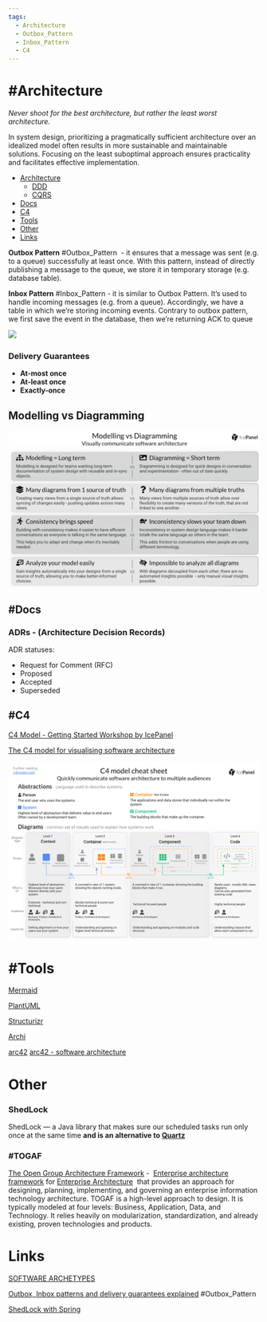 ```yaml
---
tags:
  - Architecture
  - Outbox_Pattern
  - Inbox_Pattern
  - C4
---
```

# #Architecture
_Never shoot for the best architecture, but rather the least worst architecture._

In system design, prioritizing a pragmatically sufficient architecture over an idealized model often results in more sustainable and maintainable solutions. Focusing on the least suboptimal approach ensures practicality and facilitates effective implementation.


- [Architecture](#Architecture)
	- [DDD](./DDD.md)
	- [CQRS](./CQRS.md)
- [Docs](#Docs)
- [C4](#C4)
- [Tools](#Tools)
- [Other](#Other)
- [Links](#Links)



**Outbox Pattern** #Outbox_Pattern  - it ensures that a message was sent (e.g. to a queue) successfully at least once. With this pattern, instead of directly publishing a message to the queue, we store it in temporary storage (e.g. database table).

**Inbox Pattern** #Inbox_Pattern - it is similar to Outbox Pattern. It’s used to handle incoming messages (e.g. from a queue). Accordingly, we have a table in which we’re storing incoming events. Contrary to outbox pattern, we first save the event in the database, then we’re returning ACK to queue


![](https://event-driven.io/static/614379d9263d1b1395bf8ad305047ed3/a331c/2020-12-30-outbox.png)


### Delivery Guarantees

- **At-most once**
- **At-least once**
- **Exactly-once**


## Modelling vs Diagramming

![](Architecture_Media/Modelling_vs_Diagramming.png)

## #Docs

### ADRs - (Architecture Decision Records)

ADR statuses:
- Request for Comment (RFC)
- Proposed
- Accepted
- Superseded

## #C4

[C4 Model - Getting Started Workshop by IcePanel](https://miro.com/app/board/uXjVPEoyaok=/?fromEmbed=1)

[The C4 model for visualising software architecture](https://c4model.com/)

![](Architecture_Media/C4_model_cheat_sheet.png)


# #Tools

[Mermaid](https://mermaid.live/)

[PlantUML](https://plantuml.com/)

[Structurizr](https://structurizr.com/)

[Archi](https://www.archimatetool.com/)

[arc42](https://arc42.org/)
[arc42 - software architecture](https://github.com/arc42)

# Other

### ShedLock

ShedLock — a Java library that makes sure our scheduled tasks run only once at the same time **and is an alternative to [Quartz](https://www.baeldung.com/quartz)**

### #TOGAF 
[The Open Group Architecture Framework](https://en.wikipedia.org/wiki/The_Open_Group_Architecture_Framework#:~:text=TOGAF%20is%20a%20high%2Dlevel,existing%2C%20proven%20technologies%20and%20products.) -  [Enterprise architecture framework](https://en.wikipedia.org/wiki/Enterprise_Architecture_framework "Enterprise Architecture framework") for [Enterprise Architecture](https://en.wikipedia.org/wiki/Enterprise_architecture "Enterprise architecture")  that provides an approach for designing, planning, implementing, and governing an enterprise information technology architecture. TOGAF is a high-level approach to design. It is typically modeled at four levels: Business, Application, Data, and Technology. It relies heavily on modularization, standardization, and already existing, proven technologies and products.


# Links

[SOFTWARE ARCHETYPES](https://softwarearchetypes.com/)

[Outbox, Inbox patterns and delivery guarantees explained](https://event-driven.io/en/outbox_inbox_patterns_and_delivery_guarantees_explained/) #Outbox_Pattern 

[ShedLock with Spring](https://www.baeldung.com/shedlock-spring) 
